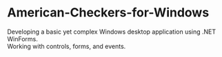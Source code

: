 # American-Checkers-for-Windows
Developing a basic yet complex Windows desktop application using .NET WinForms.                                                                    
Working with controls, forms, and events.
